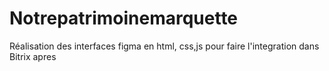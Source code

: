 # Notrepatrimoinemarquette
Réalisation des interfaces figma en html, css,js pour faire l'integration dans Bitrix apres
